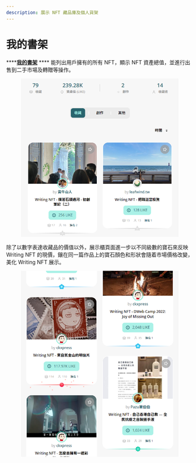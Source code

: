 ```yaml
---
description: 展示 NFT 藏品庫及個人貨架
---
```


# 我的書架

****[**我的書架**](https://liker.land/dashboard) **** 能列出用戶擁有的所有 NFT，顯示 NFT 資產總值，並進行出售到二手市場及轉贈等操作。

<figure><img src="../../.gitbook/assets/NFT Dashboard.png" alt=""><figcaption></figcaption></figure>

除了以數字表達收藏品的價值以外，展示櫃頁面進一步以不同級數的寶石來反映 Writing NFT 的現價，鑲在同一篇作品上的寶石顏色和形狀會隨着市場價格改變，美化 Writing NFT 展示。

<figure><img src="../../.gitbook/assets/NFT Gem.png" alt=""><figcaption></figcaption></figure>
